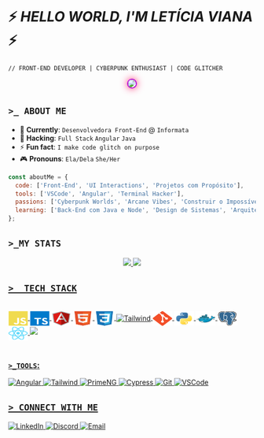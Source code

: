 #  ⚡ _HELLO WORLD, I'M LETÍCIA VIANA_ ⚡ 

`// FRONT-END DEVELOPER | CYBERPUNK ENTHUSIAST | CODE GLITCHER`

<div align="center">
  <img src="https://cdn.discordapp.com/attachments/971537642724393030/1044722973753487440/Design_sem_nome.gif" width="150" style="border-radius: 50px; border: 2px solid #BC00DD; box-shadow: 0 0 15px #FF2A6D;">
</div>

## `>_ ABOUT ME`
- 🔭 **Currently**: `Desenvolvedora Front-End` @ `Informata`  
- 🌱 **Hacking**: `Full Stack` `Angular` `Java`  
- ⚡ **Fun fact**: `I make code glitch on purpose`  
- 🎮 **Pronouns**: `Ela/Dela` `She/Her`  

```js
const aboutMe = {
  code: ['Front-End', 'UI Interactions', 'Projetos com Propósito'],
  tools: ['VSCode', 'Angular', 'Terminal Hacker'],
  passions: ['Cyberpunk Worlds', 'Arcane Vibes', 'Construir o Impossível'],
  learning: ['Back-End com Java e Node', 'Design de Sistemas', 'Arquitetura de Software']
};
```

## `>_MY STATS`

<div align="center">
  <a href="https://github.com/leticiaviana">
  <img height="180em" src="https://github-readme-stats.vercel.app/api?username=leticiaviana&show_icons=true&theme=dark&include_all_commits=true&count_private=true"/>
  <img height="180em" src="https://github-readme-stats.vercel.app/api/top-langs/?username=leticiaviana&layout=compact&langs_count=7&theme=dark"/>
</div>
  
## `>_ TECH STACK`

<div style="display: inline_block"><br>
  <img align="center" alt="JavaScript" height="30" width="40"
       src="https://raw.githubusercontent.com/devicons/devicon/master/icons/javascript/javascript-plain.svg" />
  <img align="center" alt="TypeScript" height="30" width="40"
       src="https://raw.githubusercontent.com/devicons/devicon/master/icons/typescript/typescript-plain.svg" />
  <img align="center" alt="Angular" height="30" width="40"
       src="https://raw.githubusercontent.com/devicons/devicon/master/icons/angularjs/angularjs-original.svg" />
  <img align="center" alt="HTML5" height="30" width="40"
       src="https://raw.githubusercontent.com/devicons/devicon/master/icons/html5/html5-original.svg" />
  <img align="center" alt="CSS3" height="30" width="40"
       src="https://raw.githubusercontent.com/devicons/devicon/master/icons/css3/css3-original.svg" />
  <img align="center" alt="Tailwind" height="30" width="40"
       src="https://www.vectorlogo.zone/logos/tailwindcss/tailwindcss-icon.svg" />
  <img align="center" alt="Git" height="30" width="40"
       src="https://raw.githubusercontent.com/devicons/devicon/master/icons/git/git-original.svg" />
  <img align="center" alt="Python" height="30" width="40"
       src="https://raw.githubusercontent.com/devicons/devicon/master/icons/python/python-original.svg" />
  <img align="center" alt="Docker" height="30" width="40"
       src="https://raw.githubusercontent.com/devicons/devicon/master/icons/docker/docker-original.svg" />
  <img align="center" alt="PostgreSQL" height="30" width="40"
       src="https://raw.githubusercontent.com/devicons/devicon/master/icons/postgresql/postgresql-original.svg" />
  <img align="center" alt="React" height="30" width="40"
       src="https://raw.githubusercontent.com/devicons/devicon/master/icons/react/react-original.svg" />

  <img src="https://cdn.jsdelivr.net/gh/devicons/devicon@latest/icons/nextjs/nextjs-line.svg" />
          
</div>

<br>

### `>_TOOLS`:
![Angular](https://img.shields.io/badge/-Angular-DD0031?style=flat-square&logo=angular)
![Tailwind](https://img.shields.io/badge/-Tailwind-06B6D4?style=flat-square&logo=tailwind-css)
![PrimeNG](https://img.shields.io/badge/-PrimeNG-0062B1?style=flat-square&logo=prime)
![Cypress](https://img.shields.io/badge/-Cypress-17202C?style=flat-square&logo=cypress)
![Git](https://img.shields.io/badge/-Git-F05032?style=flat-square&logo=git)
![VSCode](https://img.shields.io/badge/-VSCode-007ACC?style=flat-square&logo=visual-studio-code)

  
  ##

## `>_CONNECT WITH ME`
<div> <a href="https://www.linkedin.com/in/let%C3%ADcia-viana-660861212/" target="_blank"> <img src="https://img.shields.io/badge/-LINKEDIN-0A66C2?style=for-the-badge&logo=linkedin&logoColor=white&labelColor=000" alt="LinkedIn"> </a> <a href="https://discord.com/users/[yourID]" target="_blank"> <img src="https://img.shields.io/badge/-DISCORD-5865F2?style=for-the-badge&logo=discord&logoColor=white&labelColor=000" alt="Discord"> </a> <a href="mailto:your@email.com"> <img src="https://img.shields.io/badge/-EMAIL-FF2A6D?style=for-the-badge&logo=mail.ru&logoColor=white&labelColor=000" alt="Email"> </a> </div>


  
          
  

